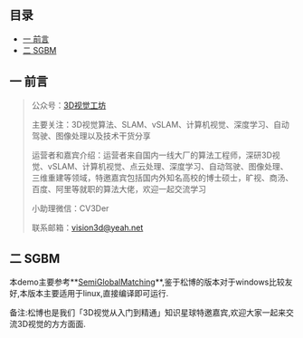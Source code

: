 ## 目录
<!-- MarkdownTOC depth=4 -->
- [一 前言](#前言)
- [二 SGBM]() 



## 一 前言

> 公众号：[3D视觉工坊](https://mp.weixin.qq.com/s?__biz=MzU1MjY4MTA1MQ==&mid=2247484684&idx=1&sn=e812540aee03a4fc54e44d5555ccb843&chksm=fbff2e38cc88a72e180f0f6b0f7b906dd616e7d71fffb9205d529f1238e8ef0f0c5554c27dd7&token=691734513&lang=zh_CN#rd)
>
> 主要关注：3D视觉算法、SLAM、vSLAM、计算机视觉、深度学习、自动驾驶、图像处理以及技术干货分享
>
> 运营者和嘉宾介绍：运营者来自国内一线大厂的算法工程师，深研3D视觉、vSLAM、计算机视觉、点云处理、深度学习、自动驾驶、图像处理、三维重建等领域，特邀嘉宾包括国内外知名高校的博士硕士，旷视、商汤、百度、阿里等就职的算法大佬，欢迎一起交流学习
>
> 小助理微信：CV3Der
>
> 联系邮箱：vision3d@yeah.net



## 二 SGBM

本demo主要参考**[SemiGlobalMatching](https://github.com/ethan-li-coding/SemiGlobalMatching)**,鉴于松博的版本对于windows比较友好,本版本主要适用于linux,直接编译即可运行.

备注:松博也是我们「3D视觉从入门到精通」知识星球特邀嘉宾,欢迎大家一起来交流3D视觉的方方面面.